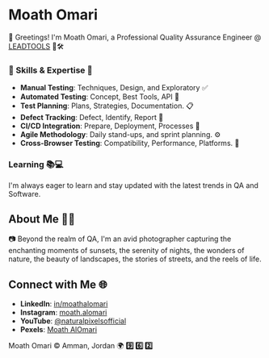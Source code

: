 # Moath Omari

👋 Greetings! I'm Moath Omari, a Professional Quality Assurance Engineer @ [LEADTOOLS](https://www.leadtools.com/) 🧪🛠️


### 🔧 Skills & Expertise 🔬

- **Manual Testing**: Techniques, Design, and Exploratory ✅
- **Automated Testing**: Concept, Best Tools, API 🔀
- **Test Planning**:  Plans, Strategies, Documentation. 📋
- **Defect Tracking**: Defect, Identify, Report 📎
- **CI/CD Integration**: Prepare, Deployment, Processes 🔁
- **Agile Methodology**: Daily stand-ups, and sprint planning. ⚙
- **Cross-Browser Testing**: Compatibility, Performance, Platforms. 💠


### Learning 📚💻

I'm always eager to learn and stay updated with the latest trends in QA and Software.


## About Me 🌲🌇

📷 Beyond the realm of QA, I'm an avid photographer capturing the enchanting moments of sunsets, the serenity of nights, the wonders of nature, the beauty of landscapes, the stories of streets, and the reels of life.


## Connect with Me 🌐

- **LinkedIn**: [in/moathalomari](https://www.linkedin.com/in/moathalomari) 
- **Instagram**: [moath.alomari](https://www.instagram.com/Moath.alomari) 
- **YouTube**: [@naturalpixelsofficial](https://www.YouTube.com/@naturalpixelsofficial)
- **Pexels**: [Moath AlOmari](https://www.pexels.com/@moath-alomari-118165794/)


Moath Omari © Amman, Jordan 🌍
**9️⃣ 6️⃣ 2️⃣**
